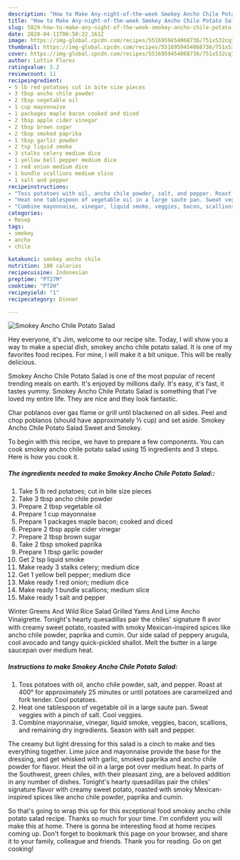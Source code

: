 ```yaml
---
description: "How to Make Any-night-of-the-week Smokey Ancho Chile Potato Salad"
title: "How to Make Any-night-of-the-week Smokey Ancho Chile Potato Salad"
slug: 5829-how-to-make-any-night-of-the-week-smokey-ancho-chile-potato-salad
date: 2020-04-11T06:50:22.161Z
image: https://img-global.cpcdn.com/recipes/5516959454068736/751x532cq70/smokey-ancho-chile-potato-salad-recipe-main-photo.jpg
thumbnail: https://img-global.cpcdn.com/recipes/5516959454068736/751x532cq70/smokey-ancho-chile-potato-salad-recipe-main-photo.jpg
cover: https://img-global.cpcdn.com/recipes/5516959454068736/751x532cq70/smokey-ancho-chile-potato-salad-recipe-main-photo.jpg
author: Lottie Flores
ratingvalue: 3.2
reviewcount: 11
recipeingredient:
- 5 lb red potatoes cut in bite size pieces
- 3 tbsp ancho chile powder
- 2 tbsp vegetable oil
- 1 cup mayonnaise
- 1 packages maple bacon cooked and diced
- 2 tbsp apple cider vinegar
- 2 tbsp brown sugar
- 2 tbsp smoked paprika
- 1 tbsp garlic powder
- 2 tsp liquid smoke
- 3 stalks celery medium dice
- 1 yellow bell pepper medium dice
- 1 red onion medium dice
- 1 bundle scallions medium slice
- 1 salt and pepper
recipeinstructions:
- "Toss potatoes with oil, ancho chile powder, salt, and pepper. Roast at 400° for approximately 25 minutes or until potatoes are caramelized and fork tender. Cool potatoes."
- "Heat one tablespoon of vegetable oil in a large saute pan. Sweat veggies with a pinch of salt. Cool veggies."
- "Combine mayonnaise, vinegar, liquid smoke, veggies, bacon, scallions, and remaining dry ingredients. Season with salt and pepper."
categories:
- Resep
tags:
- smokey
- ancho
- chile

katakunci: smokey ancho chile
nutrition: 100 calories
recipecuisine: Indonesian
preptime: "PT27M"
cooktime: "PT2H"
recipeyield: "1"
recipecategory: Dinner

---
```



![Smokey Ancho Chile Potato Salad](https://img-global.cpcdn.com/recipes/5516959454068736/751x532cq70/smokey-ancho-chile-potato-salad-recipe-main-photo.jpg)

Hey everyone, it's Jim, welcome to our recipe site. Today, I will show you a way to make a special dish, smokey ancho chile potato salad. It is one of my favorites food recipes. For mine, I will make it a bit unique. This will be really delicious.

Smokey Ancho Chile Potato Salad is one of the most popular of recent trending meals on earth. It's enjoyed by millions daily. It's easy, it's fast, it tastes yummy. Smokey Ancho Chile Potato Salad is something that I've loved my entire life. They are nice and they look fantastic.

Char poblanos over gas flame or grill until blackened on all sides. Peel and chop poblanos (should have approximately ½ cup) and set aside. Smokey Ancho Chile Potato Salad Sweet and Smokey.


To begin with this recipe, we have to prepare a few components. You can cook smokey ancho chile potato salad using 15 ingredients and 3 steps. Here is how you cook it.

##### The ingredients needed to make Smokey Ancho Chile Potato Salad::

1. Take 5 lb red potatoes; cut in bite size pieces
1. Take 3 tbsp ancho chile powder
1. Prepare 2 tbsp vegetable oil
1. Prepare 1 cup mayonnaise
1. Prepare 1 packages maple bacon; cooked and diced
1. Prepare 2 tbsp apple cider vinegar
1. Prepare 2 tbsp brown sugar
1. Take 2 tbsp smoked paprika
1. Prepare 1 tbsp garlic powder
1. Get 2 tsp liquid smoke
1. Make ready 3 stalks celery; medium dice
1. Get 1 yellow bell pepper; medium dice
1. Make ready 1 red onion; medium dice
1. Make ready 1 bundle scallions; medium slice
1. Make ready 1 salt and pepper


Winter Greens And Wild Rice Salad Grilled Yams And Lime Ancho Vinaigrette. Tonight&#39;s hearty quesadillas pair the chiles&#39; signature ﬂ avor with creamy sweet potato, roasted with smoky Mexican-inspired spices like ancho chile powder, paprika and cumin. Our side salad of peppery arugula, cool avocado and tangy quick-pickled shallot. Melt the butter in a large saucepan over medium heat. 

##### Instructions to make Smokey Ancho Chile Potato Salad:

1. Toss potatoes with oil, ancho chile powder, salt, and pepper. Roast at 400° for approximately 25 minutes or until potatoes are caramelized and fork tender. Cool potatoes.
1. Heat one tablespoon of vegetable oil in a large saute pan. Sweat veggies with a pinch of salt. Cool veggies.
1. Combine mayonnaise, vinegar, liquid smoke, veggies, bacon, scallions, and remaining dry ingredients. Season with salt and pepper.


The creamy but light dressing for this salad is a cinch to make and ties everything together. Lime juice and mayonnaise provide the base for the dressing, and get whisked with garlic, smoked paprika and ancho chile powder for flavor. Heat the oil in a large pot over medium heat. In parts of the Southwest, green chiles, with their pleasant zing, are a beloved addition in any number of dishes. Tonight&#39;s hearty quesadillas pair the chiles&#39; signature flavor with creamy sweet potato, roasted with smoky Mexican-inspired spices like ancho chile powder, paprika and cumin. 

So that's going to wrap this up for this exceptional food smokey ancho chile potato salad recipe. Thanks so much for your time. I'm confident you will make this at home. There is gonna be interesting food at home recipes coming up. Don't forget to bookmark this page on your browser, and share it to your family, colleague and friends. Thank you for reading. Go on get cooking!
